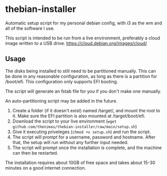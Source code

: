 # thebian-installer
Automatic setup script for my personal debian config, with i3 as the wm and all of the software I use.

This script is intended to be run from a live environment, preferably a cloud image written to a USB drive.
https://cloud.debian.org/images/cloud/

## Usage
The disks being installed to still need to be partitioned manually. This can be done in any reasonable configuration, as long as there is a partition for /boot/efi. This configuration only supports EFI booting.

The script will generate an fstab file for you if you don't make one manually.

An auto-partitioning script may be added in the future.

1. Create a folder (if it doesn't exist) named /target/, and mount the root to it. Make sure the EFI partition is also mounted at /target/boot/efi.
2. Download the script to your live environment (`wget github.com/thenimas/thebian-installer/raw/main/setup.sh`)
3. Give it executing priveleges (`chmod +x setup.sh`) and run the script.
4. The script will prompt for a username, password and hostname. After that, the setup will run without any further input needed.
5. The script will prompt once the installation is complete, and the machine can then be restarted.

The installation requires about 10GB of free space and takes about 15-30 minutes on a good internet connection.
